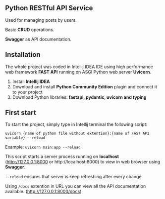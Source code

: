 ## Python RESTful API Service

Used for managing posts by users.

Basic **CRUD** operations.

**Swagger** as API documentation.

## Installation

The whole project was coded in Intellij IDEA IDE using high performance web framework **FAST API** running on ASGI Python web server **Uvicorn**.

1) Install **Intellij IDEA**
2) Download and install **Python Community Edition** plugin and connect it to your project
3) Download Python libraries: **fastapi, pydantic, uvicorn and typing**

## First start

To start the project, simply type in Intellij terminal the following script:

`uvicorn {name of python file without extention}:{name of FAST API variable} --reload`

Example: `uvicorn main:app --reload`

This script starts a server process running on **localhost** (http://127.0.0.1:8000 or http://localhost:8000) to view in web browser using **Swagger**.

`--reload` ensures that server is keep refreshing after every change.


Using `/docs` extention in URL you can view all the API documentation available. (http://127.0.0.1:8000/docs)